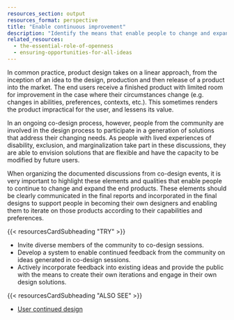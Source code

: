 ```yaml
---
resources_section: output
resources_format: perspective
title: "Enable continuous improvement"
description: "Identify the means that enable people to change and expand the end product to fit their needs."
related_resources:
  - the-essential-role-of-openness
  - ensuring-opportunities-for-all-ideas
---
```


In common practice, product design takes on a linear approach, from the inception of an idea to the design, production and then release of a product into the market. The end users receive a finished product with limited room for improvement in the case where  their circumstances change (e.g. changes in abilities, preferences, contexts, etc.). This sometimes renders the product impractical for the user, and lessens its value.


In an ongoing co-design process, however, people from the community are involved in the design process to participate in a generation of solutions that address their changing needs. As people with lived experiences of disability, exclusion, and marginalization take part in these discussions, they are able to envision solutions that are flexible and have the capacity to be modified by future users. 


When organizing the documented discussions from co-design events, it is very important to highlight these elements and qualities that enable people to continue to change and expand the end products. These elements should be clearly communicated in the final reports and incorporated in the final designs to support people in becoming their own designers and enabling them to iterate on those products according to their capabilities and preferences.


{{< resourcesCardSubheading "TRY" >}}

- Invite diverse members of the community to co-design sessions.
- Develop a system to enable continued feedback from the community on ideas generated in co-design sessions. 
- Actively incorporate feedback into existing ideas and provide the public with the means to create their own iterations and engage in their own design solutions.



{{< resourcesCardSubheading "ALSO SEE" >}}

- [User continued design](https://guide.inclusivedesign.ca/insights/UserContinuedDesign.html)
